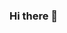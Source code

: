 ### Hi there 👋

<!--
**pasl64/pasl64** is a ✨ _special_ ✨ repository because its `README.md` (this file) appears on your GitHub profile.


-->
